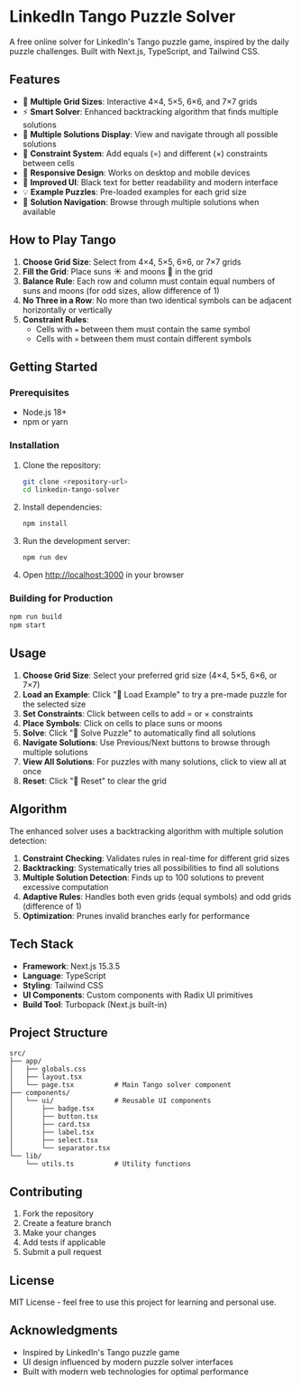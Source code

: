# LinkedIn Tango Puzzle Solver

A free online solver for LinkedIn's Tango puzzle game, inspired by the daily puzzle challenges. Built with Next.js, TypeScript, and Tailwind CSS.

## Features

- 🧩 **Multiple Grid Sizes**: Interactive 4×4, 5×5, 6×6, and 7×7 grids
- ⚡ **Smart Solver**: Enhanced backtracking algorithm that finds multiple solutions
- 🔢 **Multiple Solutions Display**: View and navigate through all possible solutions
- 🔗 **Constraint System**: Add equals (=) and different (×) constraints between cells
- 📱 **Responsive Design**: Works on desktop and mobile devices
- 🎨 **Improved UI**: Black text for better readability and modern interface
- 💡 **Example Puzzles**: Pre-loaded examples for each grid size
- 🔄 **Solution Navigation**: Browse through multiple solutions when available

## How to Play Tango

1. **Choose Grid Size**: Select from 4×4, 5×5, 6×6, or 7×7 grids
2. **Fill the Grid**: Place suns ☀️ and moons 🌙 in the grid
3. **Balance Rule**: Each row and column must contain equal numbers of suns and moons (for odd sizes, allow difference of 1)
4. **No Three in a Row**: No more than two identical symbols can be adjacent horizontally or vertically
5. **Constraint Rules**:
   - Cells with `=` between them must contain the same symbol
   - Cells with `×` between them must contain different symbols

## Getting Started

### Prerequisites

- Node.js 18+ 
- npm or yarn

### Installation

1. Clone the repository:
   ```bash
   git clone <repository-url>
   cd linkedin-tango-solver
   ```

2. Install dependencies:
   ```bash
   npm install
   ```

3. Run the development server:
   ```bash
   npm run dev
   ```

4. Open [http://localhost:3000](http://localhost:3000) in your browser

### Building for Production

```bash
npm run build
npm start
```

## Usage

1. **Choose Grid Size**: Select your preferred grid size (4×4, 5×5, 6×6, or 7×7)
2. **Load an Example**: Click "📝 Load Example" to try a pre-made puzzle for the selected size
3. **Set Constraints**: Click between cells to add = or × constraints
4. **Place Symbols**: Click on cells to place suns or moons
5. **Solve**: Click "🧩 Solve Puzzle" to automatically find all solutions
6. **Navigate Solutions**: Use Previous/Next buttons to browse through multiple solutions
7. **View All Solutions**: For puzzles with many solutions, click to view all at once
8. **Reset**: Click "🔄 Reset" to clear the grid

## Algorithm

The enhanced solver uses a backtracking algorithm with multiple solution detection:

1. **Constraint Checking**: Validates rules in real-time for different grid sizes
2. **Backtracking**: Systematically tries all possibilities to find all solutions
3. **Multiple Solution Detection**: Finds up to 100 solutions to prevent excessive computation
4. **Adaptive Rules**: Handles both even grids (equal symbols) and odd grids (difference of 1)
5. **Optimization**: Prunes invalid branches early for performance

## Tech Stack

- **Framework**: Next.js 15.3.5
- **Language**: TypeScript
- **Styling**: Tailwind CSS
- **UI Components**: Custom components with Radix UI primitives
- **Build Tool**: Turbopack (Next.js built-in)

## Project Structure

```
src/
├── app/
│   ├── globals.css
│   ├── layout.tsx
│   └── page.tsx          # Main Tango solver component
├── components/
│   └── ui/               # Reusable UI components
│       ├── badge.tsx
│       ├── button.tsx
│       ├── card.tsx
│       ├── label.tsx
│       ├── select.tsx
│       └── separator.tsx
└── lib/
    └── utils.ts          # Utility functions
```

## Contributing

1. Fork the repository
2. Create a feature branch
3. Make your changes
4. Add tests if applicable
5. Submit a pull request

## License

MIT License - feel free to use this project for learning and personal use.

## Acknowledgments

- Inspired by LinkedIn's Tango puzzle game
- UI design influenced by modern puzzle solver interfaces
- Built with modern web technologies for optimal performance
